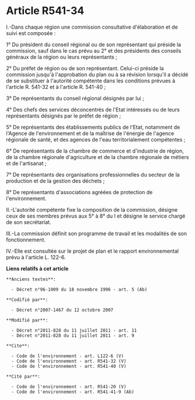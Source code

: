 # Article R541-34

I.-Dans chaque région une commission consultative d'élaboration et de suivi est composée : 

1° Du président du conseil régional ou de son représentant qui préside la commission, sauf dans le cas prévu au 2° et des
présidents des conseils généraux de la région ou leurs représentants ; 

2° Du préfet de région ou de son représentant. Celui-ci préside la commission jusqu'à l'approbation du plan ou à sa révision
lorsqu'il a décidé de se substituer à l'autorité compétente dans les conditions prévues à l'article R. 541-32 et à l'article
R. 541-40 ; 

3° De représentants du conseil régional désignés par lui ; 

4° Des chefs des services déconcentrés de l'Etat intéressés ou de leurs représentants désignés par le préfet de région ; 

5° De représentants des établissements publics de l'Etat, notamment de l'Agence de l'environnement et de la maîtrise de
l'énergie de l'agence régionale de santé, et des agences de l'eau territorialement compétentes ; 

6° De représentants de la chambre de commerce et d'industrie de région, de la chambre régionale d'agriculture et de la
chambre régionale de métiers et de l'artisanat ; 

7° De représentants des organisations professionnelles du secteur de la production et de la gestion des déchets ; 

8° De représentants d'associations agréées de protection de l'environnement. 

II.-L'autorité compétente fixe la composition de la commission, désigne ceux de ses membres prévus aux 5° à 8° du I et
désigne le service chargé de son secrétariat. 

III.-La commission définit son programme de travail et les modalités de son fonctionnement. 

IV.-Elle est consultée sur le projet de plan et le rapport environnemental prévu à l'article L. 122-6.

**Liens relatifs à cet article**

	**Anciens textes**:

	  - Décret n°96-1009 du 18 novembre 1996 - art. 5 (Ab)

	**Codifié par**:

	  - Décret n°2007-1467 du 12 octobre 2007

	**Modifié par**:

	  - Décret n°2011-828 du 11 juillet 2011 - art. 11
	  - Décret n°2011-828 du 11 juillet 2011 - art. 9

	**Cite**:

	  - Code de l'environnement - art. L122-6 (V)
	  - Code de l'environnement - art. R541-32 (V)
	  - Code de l'environnement - art. R541-40 (V)

	**Cité par**:

	  - Code de l'environnement - art. R541-20 (V)
	  - Code de l'environnement - art. R541-41-9 (Ab)
